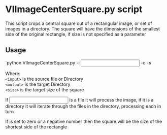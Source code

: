 # VIImageCenterSquare.py script

This script crops a central square out of a rectangular image, or set of images in a directory.  The square will have the dimensions of the smallest side of the original rectangle, if size is not specified as a parameter  

## Usage

`python VIImageCenterSquare.py -i <input> -o <output> -s <size>

Where:  
`<input>` is the source file or Directory  
`<output>` is the target Directory  
`<size>` is the target size of the square  

If <input> is a file it will process the image, if it is a directory it will iterate through the files in the directory, processing each in turn  

If <size> is set to zero or a negative number then the square will be the size of the shortest side of the rectangle
